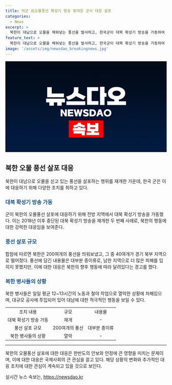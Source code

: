 ```yaml
---
title: 적군 北오물풍선 확성기 방송 맞대응 군사 대응 살포
categories:
  - News
excerpt: >
  북한이 대남으로 오물을 채워넣는 풍선을 발사하고, 한국군이 대북 확성기 방송을 가동하여 대응하고 있다. 이는 2018년 이후 처음으로 대북 확성기 방송을 재개하며, 지난 9일에도 방송을 시작했으며, 이번엔 더 오랜 시간 방송하고 있다. 북한은 DMZ 인근에서 대규모 공사를 진행하며, 풍선 200여개를 발사한 것으로 전해졌다. 군은 풍선으로 떨어진 것 중 40여개가 경기 북부에 떨어진 것으로 파악하고 있다.
feature_text: >
  북한이 대남으로 오물을 채워넣는 풍선을 발사하고, 한국군이 대북 확성기 방송을 가동하여 대응하고 있다. 이는 2018년 이후 처음으로 대북 확성기 방송을 재개하며, 지난 9일에도 방송을 시작했으며, 이번엔 더 오랜 시간 방송하고 있다. 북한은 DMZ 인근에서 대규모 공사를 진행하며, 풍선 200여개를 발사한 것으로 전해졌다. 군은 풍선으로 떨어진 것 중 40여개가 경기 북부에 떨어진 것으로 파악하고 있다.
image: '/assets/img/newsdao_breakingnews.jpg'
---
```


<p><img src="/assets/img/newsdao_breakingnews.jpg" alt="bookingtag 속보" /></p>

<h2 data-ke-size="size26">북한 오물 풍선 살포 대응</h2>

<p data-ke-size="size16">북한이 대남으로 오물을 싣고 있는 풍선을 살포하는 행위를 재개한 가운데, 한국 군은 이에 대응하기 위해 다양한 조치를 취하고 있다.</p>

<h3><b><span style="color: #1a5490;">대북 확성기 방송 가동</span></b></h3>

<p data-ke-size="size16">군이 북한의 오물풍선 살포에 대응하기 위해 전방 지역에서 대북 확성기 방송을 가동했다. 이는 2018년 이후 중단된 대북 확성기 방송을 재개한 두 번째 사례로, 북한의 행동에 대한 강력한 대응임을 보여준다.</p>

<h3><b><span style="color: #1a5490;">풍선 살포 규모</span></b></h3>

<p data-ke-size="size16">합참에 따르면 북한은 200여개의 풍선을 띄워보냈고, 그 중 40여개가 경기 북부 지역으로 떨어졌다. 풍선에 담긴 내용물은 대부분 종이류로, 남한 지역으로 더 많은 피해를 입히지 못했지만, 이에 대한 대응은 북한의 향후 행동에 따라 달려있다는 경고를 했다. </p>

<h3><b><span style="color: #1a5490;">북한 병사들의 상황</span></b></h3>

<p data-ke-size="size16">북한 병사들은 일일 평균 12~13시간의 노동과 철야 작업으로 열악한 상황에 처해있으며, 대규모 공사에 투입되어 있어 대남에 대한 적극적인 행동을 보일 수 있다.</p>

<table>
<tbody>
<tr>
<td style="text-align: center; height: 17px;">조치 내용</td>
<td style="text-align: center; height: 17px;">규모</td>
<td style="text-align: center; height: 17px;">내용물</td>
</tr>
<tr>
<td style="text-align: center; height: 17px;">대북 확성기 방송 가동</td>
<td style="text-align: center; height: 17px;">재개</td>
<td style="text-align: center; height: 17px;">-</td>
</tr>
<tr>
<td style="text-align: center; height: 17px;">풍선 살포 규모</td>
<td style="text-align: center; height: 17px;">200여개의 풍선</td>
<td style="text-align: center; height: 17px;">대부분 종이류</td>
</tr>
<tr>
<td style="text-align: center; height: 17px;">북한 병사들의 상황</td>
<td style="text-align: center; height: 17px;">열악</td>
<td style="text-align: center; height: 17px;">-</td>
</tr>
</tbody>
</table>

<hr>

<p data-ke-size="size16">북한의 오물풍선 살포에 대한 대응은 한반도의 안보와 안정에 큰 영향을 미치는 문제이며, 이에 대한 대응은 국제사회의 큰 관심을 끌고 있다. 해당 상황의 변화와 추가적인 대응 조치에 대한 관심이 계속되고 있을 것으로 보인다.</p>
실시간 뉴스 속보는, <a href="https://newsdao.kr" rel="dofollow">https://newsdao.kr</a>


